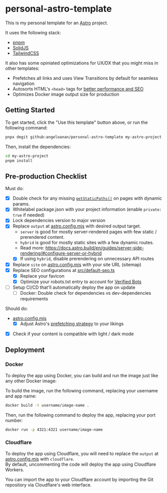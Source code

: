 # personal-astro-template

This is my personal template for an [Astro](https://astro.build) project.

It uses the following stack:

* [pnpm](https://pnpm.io)
* [SolidJS](https://solidjs.org)
* [TailwindCSS](https://tailwindcss.com)

It also has some opiniated optimizations for UX/DX that you might miss in other templates:
* Prefetches all links and uses View Transitions by default for seamless navigation
* Autosorts HTML's `<head>` tags for [better performance and SEO](https://rviscomi.github.io/capo.js/)
* Optimizes Docker image output size for production

## Getting Started

To get started, click the "Use this template" button above, or run the following command:

```bash
pnpx degit github:angeloanan/personal-astro-template my-astro-project
```

Then, install the dependencies:

```bash
cd my-astro-project
pnpm install
```

## Pre-production Checklist

Must do:

- [X] Double check for any missing [`getStaticPaths()`](https://docs.astro.build/en/reference/api-reference/#getstaticpaths) on pages with dynamic params.
- [X] Whitelabel package.json with your project information (enable `private: true` if needed)
- [X] Lock dependencies version to major version
- [X] Replace `output` at [astro.config.mjs](./astro.config.mjs) with desired output target.
  - `server` is good for mostly server-rendered pages with few static / prerendered content.
  - `hybrid` is good for mostly static sites with a few dynamic routes.
  - Read more: https://docs.astro.build/en/guides/server-side-rendering/#configure-server-or-hybrid
  - [X] If using `hybrid`, disable prerendering on unnecessary API routes
- [X] Replace `site` on [astro.config.mjs](./astro.config.mjs) with your site URL (sitemap)
- [X] Replace SEO configurations at [src/default-seo.ts](./src/default-seo.ts)
  - [X] Replace your favicon
  - [X] Optimize your robots.txt entry to account for [Verified Bots](https://radar.cloudflare.com/traffic/verified-bots)
- [ ] Setup CI/CD that'll automatically deploy the app on update
  - [ ] Docker: Double check for dependencies vs dev-dependencies requirements

Should do:

- [astro.config.mjs](./astro.config.mjs)
  - [X] Adjust Astro's [prefetching strategy](https://docs.astro.build/en/guides/prefetch/#prefetch-configuration) to your likings
- [X] Check if your content is compatible with light / dark mode


## Deployment

### Docker

To deploy the app using Docker, you can build and run the image just like any other Docker image:

To build the image, run the following command, replacing your username and app name:

```bash
docker build -t username/image-name .
```

Then, run the following command to deploy the app, replacing your port number:

```bash
docker run -p 4321:4321 username/image-name
```

### Cloudflare

To deploy the app using Cloudflare, you will need to replace the `output` at [astro.config.mjs](./astro.config.mjs) with `cloudflare`.  
By default, uncommenting the code will deploy the app using Cloudflare Workers.

You can import the app to your Cloudflare account by importing the Git repository via Cloudflare's web interface.
